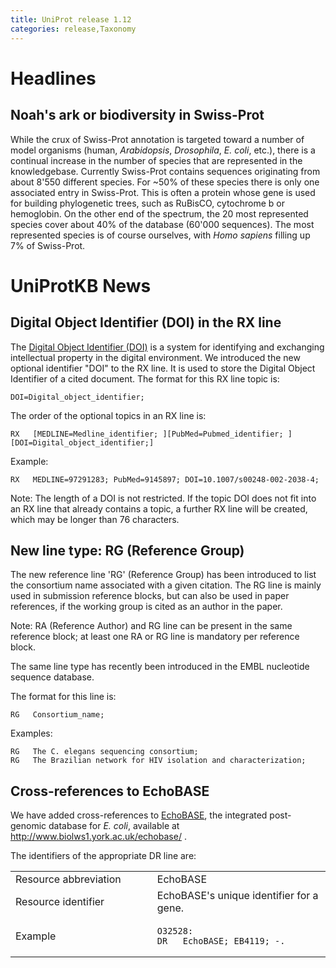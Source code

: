 ```yaml
---
title: UniProt release 1.12
categories: release,Taxonomy
---
```


# Headlines

## Noah's ark or biodiversity in Swiss-Prot

While the crux of Swiss-Prot annotation is targeted toward a number of model organisms (human, *Arabidopsis*, *Drosophila*, *E. coli*, etc.), there is a continual increase in the number of species that are represented in the knowledgebase. Currently Swiss-Prot contains sequences originating from about 8'550 different species. For \~50% of these species there is only one associated entry in Swiss-Prot. This is often a protein whose gene is used for building phylogenetic trees, such as RuBisCO, cytochrome b or hemoglobin. On the other end of the spectrum, the 20 most represented species cover about 40% of the database (60'000 sequences). The most represented species is of course ourselves, with *Homo sapiens* filling up 7% of Swiss-Prot.

# UniProtKB News

## Digital Object Identifier (DOI) in the RX line

The [Digital Object Identifier (DOI)](http://www.doi.org) is a system for identifying and exchanging intellectual property in the digital environment. We introduced the new optional identifier "DOI" to the RX line. It is used to store the Digital Object Identifier of a cited document. The format for this RX line topic is:

    DOI=Digital_object_identifier;

The order of the optional topics in an RX line is:

    RX   [MEDLINE=Medline_identifier; ][PubMed=Pubmed_identifier; ][DOI=Digital_object_identifier;]

Example:

    RX   MEDLINE=97291283; PubMed=9145897; DOI=10.1007/s00248-002-2038-4;

Note: The length of a DOI is not restricted. If the topic DOI does not fit into an RX line that already contains a topic, a further RX line will be created, which may be longer than 76 characters.

## New line type: RG (Reference Group)

The new reference line 'RG' (Reference Group) has been introduced to list the consortium name associated with a given citation. The RG line is mainly used in submission reference blocks, but can also be used in paper references, if the working group is cited as an author in the paper.

Note: RA (Reference Author) and RG line can be present in the same reference block; at least one RA or RG line is mandatory per reference block.

The same line type has recently been introduced in the EMBL nucleotide sequence database.

The format for this line is:

    RG   Consortium_name;

Examples:

    RG   The C. elegans sequencing consortium;
    RG   The Brazilian network for HIV isolation and characterization;

## Cross-references to EchoBASE

We have added cross-references to [EchoBASE](http://www.biolws1.york.ac.uk/echobase/), the integrated post-genomic database for *E. coli*, available at <http://www.biolws1.york.ac.uk/echobase/> .

The identifiers of the appropriate DR line are:

<table><colgroup><col style="width: 45%" /><col style="width: 55%" /></colgroup><tbody><tr class="odd"><td>Resource abbreviation</td><td>EchoBASE</td></tr><tr class="even"><td>Resource identifier</td><td>EchoBASE's unique identifier for a gene.</td></tr><tr class="odd"><td>Example</td><td><pre><code>O32528:
DR   EchoBASE; EB4119; -.</code></pre></td></tr></tbody></table>
